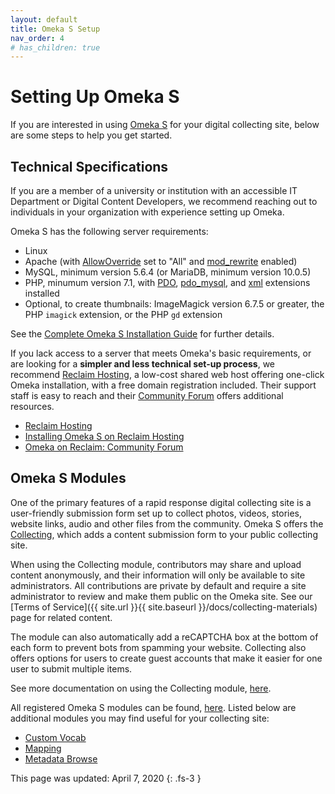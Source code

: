 ```yaml
---
layout: default
title: Omeka S Setup
nav_order: 4
# has_children: true
---
```


# Setting Up Omeka S

If you are interested in using [Omeka S](https://omeka.org/s/) for your digital collecting site, below are some steps to help you get started. 

## Technical Specifications

If you are a member of a university or institution with an accessible IT Department or Digital Content Developers, we recommend reaching out to individuals in your organization with experience setting up Omeka. 

Omeka S has the following server requirements:
- Linux
- Apache (with [AllowOverride](https://httpd.apache.org/docs/2.4/mod/core.html#allowoverride) set to "All" and [mod_rewrite](https://httpd.apache.org/docs/current/mod/mod_rewrite.html) enabled)
- MySQL, minimum version 5.6.4 (or MariaDB, minimum version 10.0.5)
- PHP, minumum version 7.1, with [PDO](https://www.php.net/manual/en/intro.pdo.php), [pdo_mysql](https://www.php.net/manual/en/ref.pdo-mysql.php), and [xml](https://www.php.net/manual/en/intro.xml.php) extensions installed
- Optional, to create thumbnails: ImageMagick version 6.7.5 or greater, the PHP `imagick` extension, or the PHP `gd` extension

See the [Complete Omeka S Installation Guide](https://omeka.org/s/docs/user-manual/install/) for further details.

If you lack access to a server that meets Omeka's basic requirements, or are looking for a **simpler and less technical set-up process**, we recommend [Reclaim Hosting](https://reclaimhosting.com/), a low-cost shared web host offering one-click Omeka installation, with a free domain registration included. Their support staff is easy to reach and their [Community Forum](https://community.reclaimhosting.com/) offers additional resources. 

-  [Reclaim Hosting](https://reclaimhosting.com/)
-  [Installing Omeka S on Reclaim Hosting](https://community.reclaimhosting.com/t/installing-omeka-s-on-reclaim-hosting/1188)
- [Omeka on Reclaim: Community Forum](https://community.reclaimhosting.com/c/docs/omeka)

## Omeka S Modules

One of the primary features of a rapid response digital collecting site is a user-friendly submission form set up to collect photos, videos, stories, website links, audio and other files from the community. Omeka S offers the [Collecting](https://omeka.org/s/docs/user-manual/modules/collecting/), which adds a content submission form to your public collecting site.

When using the Collecting module, contributors may share and upload content anonymously, and their information will only be available to site administrators. All contributions are private by default and require a site administrator to review and make them public on the Omeka site. See our [Terms of Service]({{ site.url }}{{ site.baseurl }}/docs/collecting-materials) page for related content. 

The module can also automatically add a reCAPTCHA box at the bottom of each form to prevent bots from spamming your website. Collecting also offers options for users to create guest accounts that make it easier for one user to submit multiple items.

See more documentation on using the Collecting module, [here](https://omeka.org/s/docs/user-manual/modules/collecting/).

All registered Omeka S modules can be found, [here](https://omeka.org/s/modules/). Listed below are additional modules you may find useful for your collecting site:
- [Custom Vocab](https://omeka.org/s/docs/user-manual/modules/customvocab/)
- [Mapping](https://omeka.org/s/docs/user-manual/modules/mapping/)
- [Metadata Browse](https://omeka.org/s/docs/user-manual/modules/metadatabrowse/)

This page was updated: April 7, 2020
{: .fs-3 }
